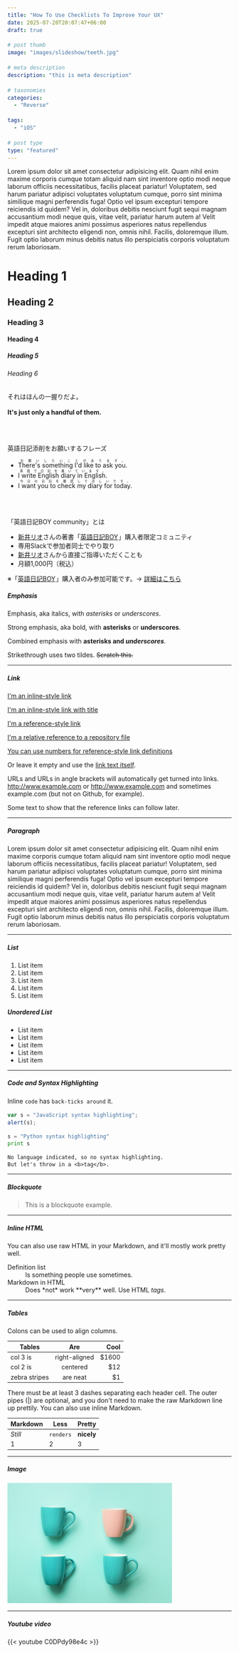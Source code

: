 ```yaml
---
title: "How To Use Checklists To Improve Your UX"
date: 2025-07-20T20:07:47+06:00
draft: true

# post thumb
image: "images/slideshow/teeth.jpg"

# meta description
description: "this is meta description"

# taxonomies
categories:
  - "Reverse"
  
tags:
  - "iOS"
 
# post type
type: "featured"
---
```


Lorem ipsum dolor sit amet consectetur adipisicing elit. Quam nihil enim maxime corporis cumque totam aliquid nam sint inventore optio modi neque laborum officiis necessitatibus, facilis placeat pariatur! Voluptatem, sed harum pariatur adipisci voluptates voluptatum cumque, porro sint minima similique magni perferendis fuga! Optio vel ipsum excepturi tempore reiciendis id quidem? Vel in, doloribus debitis nesciunt fugit sequi magnam accusantium modi neque quis, vitae velit, pariatur harum autem a! Velit impedit atque maiores animi possimus asperiores natus repellendus excepturi sint architecto eligendi non, omnis nihil. Facilis, doloremque illum. Fugit optio laborum minus debitis natus illo perspiciatis corporis voluptatum rerum laboriosam.

# Heading 1
## Heading 2
### Heading 3
#### Heading 4
##### Heading 5
###### Heading 6


<div class="summary-box">
    <p>それはほんの一握りだよ。<br><br>
        <strong>It's just only a handful of them.</strong>
    </p>
</div>

<br><br>

<div class="title-box"><span class="box-title">英語日記添削をお願いするフレーズ</span>
<p></p>
<ul>
    <li>
        <ruby>There's something I'd like to ask you.
            <rt>お願いしたいことがあります。</rt>
        </ruby>
    </li>
    <li>
        <ruby>I write English diary in English.
            <rt>英語で日記を書いています。</rt>
        </ruby>
    </li>
    <li>
        <ruby>I want you to check my diary for today.
            <rt>今日の日記を確認してほしいです。</rt>
        </ruby>
    </li>
</ul>
<p></p></div>


<br><br>

<div class="title-box"><span class="box-title">「英語日記BOY community」とは</span>
    <p></p>
    <ul>
        <li><a href="https://arairio.work/" target="_blank" rel="noopener">新井リオ</a>さんの著書「<a
                href="//af.moshimo.com/af/c/click?a_id=2243421&amp;p_id=170&amp;pc_id=185&amp;pl_id=4062&amp;url=https%3A%2F%2Fwww.amazon.co.jp%2Fdp%2FB0833NVKD3"
                rel="nofollow" target="_blank">英語日記BOY</a><img
                src="//i.moshimo.com/af/i/impression?a_id=2243421&amp;p_id=170&amp;pc_id=185&amp;pl_id=4062"
                alt="" width="1" height="1" style="border:0">」購入者限定コミュニティ
        </li>
        <li>専用Slackで参加者同士でやり取り</li>
        <li><a href="https://arairio.work/" target="_blank" rel="noopener">新井リオ</a>さんから直接ご指導いただくことも
        </li>
        <li>月額1,000円（税込）</li>
    </ul>
    ※「<a href="//af.moshimo.com/af/c/click?a_id=2243421&amp;p_id=170&amp;pc_id=185&amp;pl_id=4062&amp;url=https%3A%2F%2Fwww.amazon.co.jp%2Fdp%2FB0833NVKD3"
         rel="nofollow" target="_blank">英語日記BOY</a><img
            src="//i.moshimo.com/af/i/impression?a_id=2243421&amp;p_id=170&amp;pc_id=185&amp;pl_id=4062"
            alt="" width="1" height="1" style="border:0">」購入者のみ参加可能です。-&gt; <a
            href="https://community.camp-fire.jp/projects/view/219418" target="_blank"
            rel="noopener">詳細はこちら</a>
    <p></p></div>

##### Emphasis

Emphasis, aka italics, with *asterisks* or _underscores_.

Strong emphasis, aka bold, with **asterisks** or __underscores__.

Combined emphasis with **asterisks and _underscores_**.

Strikethrough uses two tildes. ~~Scratch this.~~

<hr>

##### Link
[I'm an inline-style link](https://www.google.com)

[I'm an inline-style link with title](https://www.google.com "Google's Homepage")

[I'm a reference-style link][Arbitrary case-insensitive reference text]

[I'm a relative reference to a repository file](../blob/master/LICENSE)

[You can use numbers for reference-style link definitions][1]

Or leave it empty and use the [link text itself].

URLs and URLs in angle brackets will automatically get turned into links.
http://www.example.com or <http://www.example.com> and sometimes
example.com (but not on Github, for example).

Some text to show that the reference links can follow later.

[arbitrary case-insensitive reference text]: https://www.mozilla.org
[1]: http://slashdot.org
[link text itself]: http://www.reddit.com

<hr>

##### Paragraph

Lorem ipsum dolor sit amet consectetur adipisicing elit. Quam nihil enim maxime corporis cumque totam aliquid nam sint inventore optio modi neque laborum officiis necessitatibus, facilis placeat pariatur! Voluptatem, sed harum pariatur adipisci voluptates voluptatum cumque, porro sint minima similique magni perferendis fuga! Optio vel ipsum excepturi tempore reiciendis id quidem? Vel in, doloribus debitis nesciunt fugit sequi magnam accusantium modi neque quis, vitae velit, pariatur harum autem a! Velit impedit atque maiores animi possimus asperiores natus repellendus excepturi sint architecto eligendi non, omnis nihil. Facilis, doloremque illum. Fugit optio laborum minus debitis natus illo perspiciatis corporis voluptatum rerum laboriosam.

<hr>

##### List

1. List item
2. List item
3. List item
4. List item
5. List item

##### Unordered List

* List item
* List item
* List item
* List item
* List item

<hr>

##### Code and Syntax Highlighting

Inline `code` has `back-ticks around` it.

```javascript
var s = "JavaScript syntax highlighting";
alert(s);
```

```python
s = "Python syntax highlighting"
print s
```

```
No language indicated, so no syntax highlighting.
But let's throw in a <b>tag</b>.
```

<hr>

##### Blockquote

> This is a blockquote example.

<hr>

##### Inline HTML

You can also use raw HTML in your Markdown, and it'll mostly work pretty well.

<dl>
  <dt>Definition list</dt>
  <dd>Is something people use sometimes.</dd>

  <dt>Markdown in HTML</dt>
  <dd>Does *not* work **very** well. Use HTML <em>tags</em>.</dd>
</dl>


<hr>

##### Tables

Colons can be used to align columns.

| Tables        | Are           | Cool  |
| ------------- |:-------------:| -----:|
| col 3 is      | right-aligned | $1600 |
| col 2 is      | centered      |   $12 |
| zebra stripes | are neat      |    $1 |

There must be at least 3 dashes separating each header cell.
The outer pipes (|) are optional, and you don't need to make the
raw Markdown line up prettily. You can also use inline Markdown.

Markdown | Less | Pretty
--- | --- | ---
*Still* | `renders` | **nicely**
1 | 2 | 3

<hr>

##### Image

![image](../../images/post/covers/post-1.jpg)

<hr>

##### Youtube video

{{< youtube C0DPdy98e4c >}}
